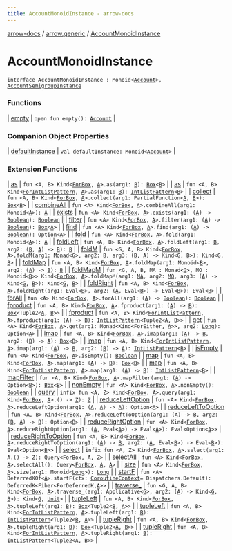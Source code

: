 ```yaml
---
title: AccountMonoidInstance - arrow-docs
---
```


[arrow-docs](../../index.html) / [arrow.generic](../index.html) / [AccountMonoidInstance](./index.html)

# AccountMonoidInstance

`interface AccountMonoidInstance : Monoid<`[`Account`](../-account/index.html)`>, `[`AccountSemigroupInstance`](../-account-semigroup-instance/index.html)

### Functions

| [empty](empty.html) | `open fun empty(): `[`Account`](../-account/index.html) |

### Companion Object Properties

| [defaultInstance](default-instance.html) | `val defaultInstance: Monoid<`[`Account`](../-account/index.html)`>` |

### Extension Functions

| [as](../../arrow.aql.box.functor/arrow.-kind/as.html) | `fun <A, B> Kind<`[`ForBox`](../../arrow.aql/-for-box.html)`, `[`A`](../../arrow.aql.box.functor/arrow.-kind/as.html#A)`>.as(arg1: `[`B`](../../arrow.aql.box.functor/arrow.-kind/as.html#B)`): `[`Box`](../../arrow.aql/-box/index.html)`<`[`B`](../../arrow.aql.box.functor/arrow.-kind/as.html#B)`>` |
| [as](../../arrow.recursion/arrow.-kind/as.html) | `fun <A, B> Kind<`[`ForIntListPattern`](../../arrow.recursion/-for-int-list-pattern.html)`, `[`A`](../../arrow.recursion/arrow.-kind/as.html#A)`>.as(arg1: `[`B`](../../arrow.recursion/arrow.-kind/as.html#B)`): `[`IntListPattern`](../../arrow.recursion/-int-list-pattern.html)`<`[`B`](../../arrow.recursion/arrow.-kind/as.html#B)`>` |
| [collect](../../arrow.aql.box.functor-filter/arrow.-kind/collect.html) | `fun <A, B> Kind<`[`ForBox`](../../arrow.aql/-for-box.html)`, `[`A`](../../arrow.aql.box.functor-filter/arrow.-kind/collect.html#A)`>.collect(arg1: PartialFunction<`[`A`](../../arrow.aql.box.functor-filter/arrow.-kind/collect.html#A)`, `[`B`](../../arrow.aql.box.functor-filter/arrow.-kind/collect.html#B)`>): `[`Box`](../../arrow.aql/-box/index.html)`<`[`B`](../../arrow.aql.box.functor-filter/arrow.-kind/collect.html#B)`>` |
| [combineAll](../../arrow.aql.box.foldable/arrow.-kind/combine-all.html) | `fun <A> Kind<`[`ForBox`](../../arrow.aql/-for-box.html)`, `[`A`](../../arrow.aql.box.foldable/arrow.-kind/combine-all.html#A)`>.combineAll(arg1: Monoid<`[`A`](../../arrow.aql.box.foldable/arrow.-kind/combine-all.html#A)`>): `[`A`](../../arrow.aql.box.foldable/arrow.-kind/combine-all.html#A) |
| [exists](../../arrow.aql.box.foldable/arrow.-kind/exists.html) | `fun <A> Kind<`[`ForBox`](../../arrow.aql/-for-box.html)`, `[`A`](../../arrow.aql.box.foldable/arrow.-kind/exists.html#A)`>.exists(arg1: (`[`A`](../../arrow.aql.box.foldable/arrow.-kind/exists.html#A)`) -> `[`Boolean`](https://kotlinlang.org/api/latest/jvm/stdlib/kotlin/-boolean/index.html)`): `[`Boolean`](https://kotlinlang.org/api/latest/jvm/stdlib/kotlin/-boolean/index.html) |
| [filter](../../arrow.aql.box.functor-filter/arrow.-kind/filter.html) | `fun <A> Kind<`[`ForBox`](../../arrow.aql/-for-box.html)`, `[`A`](../../arrow.aql.box.functor-filter/arrow.-kind/filter.html#A)`>.filter(arg1: (`[`A`](../../arrow.aql.box.functor-filter/arrow.-kind/filter.html#A)`) -> `[`Boolean`](https://kotlinlang.org/api/latest/jvm/stdlib/kotlin/-boolean/index.html)`): `[`Box`](../../arrow.aql/-box/index.html)`<`[`A`](../../arrow.aql.box.functor-filter/arrow.-kind/filter.html#A)`>` |
| [find](../../arrow.aql.box.foldable/arrow.-kind/find.html) | `fun <A> Kind<`[`ForBox`](../../arrow.aql/-for-box.html)`, `[`A`](../../arrow.aql.box.foldable/arrow.-kind/find.html#A)`>.find(arg1: (`[`A`](../../arrow.aql.box.foldable/arrow.-kind/find.html#A)`) -> `[`Boolean`](https://kotlinlang.org/api/latest/jvm/stdlib/kotlin/-boolean/index.html)`): Option<`[`A`](../../arrow.aql.box.foldable/arrow.-kind/find.html#A)`>` |
| [fold](../../arrow.aql.box.foldable/arrow.-kind/fold.html) | `fun <A> Kind<`[`ForBox`](../../arrow.aql/-for-box.html)`, `[`A`](../../arrow.aql.box.foldable/arrow.-kind/fold.html#A)`>.fold(arg1: Monoid<`[`A`](../../arrow.aql.box.foldable/arrow.-kind/fold.html#A)`>): `[`A`](../../arrow.aql.box.foldable/arrow.-kind/fold.html#A) |
| [foldLeft](../../arrow.aql.box.foldable/arrow.-kind/fold-left.html) | `fun <A, B> Kind<`[`ForBox`](../../arrow.aql/-for-box.html)`, `[`A`](../../arrow.aql.box.foldable/arrow.-kind/fold-left.html#A)`>.foldLeft(arg1: `[`B`](../../arrow.aql.box.foldable/arrow.-kind/fold-left.html#B)`, arg2: (`[`B`](../../arrow.aql.box.foldable/arrow.-kind/fold-left.html#B)`, `[`A`](../../arrow.aql.box.foldable/arrow.-kind/fold-left.html#A)`) -> `[`B`](../../arrow.aql.box.foldable/arrow.-kind/fold-left.html#B)`): `[`B`](../../arrow.aql.box.foldable/arrow.-kind/fold-left.html#B) |
| [foldM](../../arrow.aql.box.foldable/arrow.-kind/fold-m.html) | `fun <G, A, B> Kind<`[`ForBox`](../../arrow.aql/-for-box.html)`, `[`A`](../../arrow.aql.box.foldable/arrow.-kind/fold-m.html#A)`>.foldM(arg1: Monad<`[`G`](../../arrow.aql.box.foldable/arrow.-kind/fold-m.html#G)`>, arg2: `[`B`](../../arrow.aql.box.foldable/arrow.-kind/fold-m.html#B)`, arg3: (`[`B`](../../arrow.aql.box.foldable/arrow.-kind/fold-m.html#B)`, `[`A`](../../arrow.aql.box.foldable/arrow.-kind/fold-m.html#A)`) -> Kind<`[`G`](../../arrow.aql.box.foldable/arrow.-kind/fold-m.html#G)`, `[`B`](../../arrow.aql.box.foldable/arrow.-kind/fold-m.html#B)`>): Kind<`[`G`](../../arrow.aql.box.foldable/arrow.-kind/fold-m.html#G)`, `[`B`](../../arrow.aql.box.foldable/arrow.-kind/fold-m.html#B)`>` |
| [foldMap](../../arrow.aql.box.foldable/arrow.-kind/fold-map.html) | `fun <A, B> Kind<`[`ForBox`](../../arrow.aql/-for-box.html)`, `[`A`](../../arrow.aql.box.foldable/arrow.-kind/fold-map.html#A)`>.foldMap(arg1: Monoid<`[`B`](../../arrow.aql.box.foldable/arrow.-kind/fold-map.html#B)`>, arg2: (`[`A`](../../arrow.aql.box.foldable/arrow.-kind/fold-map.html#A)`) -> `[`B`](../../arrow.aql.box.foldable/arrow.-kind/fold-map.html#B)`): `[`B`](../../arrow.aql.box.foldable/arrow.-kind/fold-map.html#B) |
| [foldMapM](../../arrow.aql.box.foldable/arrow.-kind/fold-map-m.html) | `fun <G, A, B, MA : Monad<`[`G`](../../arrow.aql.box.foldable/arrow.-kind/fold-map-m.html#G)`>, MO : Monoid<`[`B`](../../arrow.aql.box.foldable/arrow.-kind/fold-map-m.html#B)`>> Kind<`[`ForBox`](../../arrow.aql/-for-box.html)`, `[`A`](../../arrow.aql.box.foldable/arrow.-kind/fold-map-m.html#A)`>.foldMapM(arg1: `[`MA`](../../arrow.aql.box.foldable/arrow.-kind/fold-map-m.html#MA)`, arg2: `[`MO`](../../arrow.aql.box.foldable/arrow.-kind/fold-map-m.html#MO)`, arg3: (`[`A`](../../arrow.aql.box.foldable/arrow.-kind/fold-map-m.html#A)`) -> Kind<`[`G`](../../arrow.aql.box.foldable/arrow.-kind/fold-map-m.html#G)`, `[`B`](../../arrow.aql.box.foldable/arrow.-kind/fold-map-m.html#B)`>): Kind<`[`G`](../../arrow.aql.box.foldable/arrow.-kind/fold-map-m.html#G)`, `[`B`](../../arrow.aql.box.foldable/arrow.-kind/fold-map-m.html#B)`>` |
| [foldRight](../../arrow.aql.box.foldable/arrow.-kind/fold-right.html) | `fun <A, B> Kind<`[`ForBox`](../../arrow.aql/-for-box.html)`, `[`A`](../../arrow.aql.box.foldable/arrow.-kind/fold-right.html#A)`>.foldRight(arg1: Eval<`[`B`](../../arrow.aql.box.foldable/arrow.-kind/fold-right.html#B)`>, arg2: (`[`A`](../../arrow.aql.box.foldable/arrow.-kind/fold-right.html#A)`, Eval<`[`B`](../../arrow.aql.box.foldable/arrow.-kind/fold-right.html#B)`>) -> Eval<`[`B`](../../arrow.aql.box.foldable/arrow.-kind/fold-right.html#B)`>): Eval<`[`B`](../../arrow.aql.box.foldable/arrow.-kind/fold-right.html#B)`>` |
| [forAll](../../arrow.aql.box.foldable/arrow.-kind/for-all.html) | `fun <A> Kind<`[`ForBox`](../../arrow.aql/-for-box.html)`, `[`A`](../../arrow.aql.box.foldable/arrow.-kind/for-all.html#A)`>.forAll(arg1: (`[`A`](../../arrow.aql.box.foldable/arrow.-kind/for-all.html#A)`) -> `[`Boolean`](https://kotlinlang.org/api/latest/jvm/stdlib/kotlin/-boolean/index.html)`): `[`Boolean`](https://kotlinlang.org/api/latest/jvm/stdlib/kotlin/-boolean/index.html) |
| [fproduct](../../arrow.aql.box.functor/arrow.-kind/fproduct.html) | `fun <A, B> Kind<`[`ForBox`](../../arrow.aql/-for-box.html)`, `[`A`](../../arrow.aql.box.functor/arrow.-kind/fproduct.html#A)`>.fproduct(arg1: (`[`A`](../../arrow.aql.box.functor/arrow.-kind/fproduct.html#A)`) -> `[`B`](../../arrow.aql.box.functor/arrow.-kind/fproduct.html#B)`): `[`Box`](../../arrow.aql/-box/index.html)`<Tuple2<`[`A`](../../arrow.aql.box.functor/arrow.-kind/fproduct.html#A)`, `[`B`](../../arrow.aql.box.functor/arrow.-kind/fproduct.html#B)`>>` |
| [fproduct](../../arrow.recursion/arrow.-kind/fproduct.html) | `fun <A, B> Kind<`[`ForIntListPattern`](../../arrow.recursion/-for-int-list-pattern.html)`, `[`A`](../../arrow.recursion/arrow.-kind/fproduct.html#A)`>.fproduct(arg1: (`[`A`](../../arrow.recursion/arrow.-kind/fproduct.html#A)`) -> `[`B`](../../arrow.recursion/arrow.-kind/fproduct.html#B)`): `[`IntListPattern`](../../arrow.recursion/-int-list-pattern.html)`<Tuple2<`[`A`](../../arrow.recursion/arrow.-kind/fproduct.html#A)`, `[`B`](../../arrow.recursion/arrow.-kind/fproduct.html#B)`>>` |
| [get](../../arrow.aql.box.foldable/arrow.-kind/get.html) | `fun <A> Kind<`[`ForBox`](../../arrow.aql/-for-box.html)`, `[`A`](../../arrow.aql.box.foldable/arrow.-kind/get.html#A)`>.get(arg1: Monad<Kind<ForEither, `[`A`](../../arrow.aql.box.foldable/arrow.-kind/get.html#A)`>>, arg2: `[`Long`](https://kotlinlang.org/api/latest/jvm/stdlib/kotlin/-long/index.html)`): Option<`[`A`](../../arrow.aql.box.foldable/arrow.-kind/get.html#A)`>` |
| [imap](../../arrow.aql.box.functor/arrow.-kind/imap.html) | `fun <A, B> Kind<`[`ForBox`](../../arrow.aql/-for-box.html)`, `[`A`](../../arrow.aql.box.functor/arrow.-kind/imap.html#A)`>.imap(arg1: (`[`A`](../../arrow.aql.box.functor/arrow.-kind/imap.html#A)`) -> `[`B`](../../arrow.aql.box.functor/arrow.-kind/imap.html#B)`, arg2: (`[`B`](../../arrow.aql.box.functor/arrow.-kind/imap.html#B)`) -> `[`A`](../../arrow.aql.box.functor/arrow.-kind/imap.html#A)`): `[`Box`](../../arrow.aql/-box/index.html)`<`[`B`](../../arrow.aql.box.functor/arrow.-kind/imap.html#B)`>` |
| [imap](../../arrow.recursion/arrow.-kind/imap.html) | `fun <A, B> Kind<`[`ForIntListPattern`](../../arrow.recursion/-for-int-list-pattern.html)`, `[`A`](../../arrow.recursion/arrow.-kind/imap.html#A)`>.imap(arg1: (`[`A`](../../arrow.recursion/arrow.-kind/imap.html#A)`) -> `[`B`](../../arrow.recursion/arrow.-kind/imap.html#B)`, arg2: (`[`B`](../../arrow.recursion/arrow.-kind/imap.html#B)`) -> `[`A`](../../arrow.recursion/arrow.-kind/imap.html#A)`): `[`IntListPattern`](../../arrow.recursion/-int-list-pattern.html)`<`[`B`](../../arrow.recursion/arrow.-kind/imap.html#B)`>` |
| [isEmpty](../../arrow.aql.box.foldable/arrow.-kind/is-empty.html) | `fun <A> Kind<`[`ForBox`](../../arrow.aql/-for-box.html)`, `[`A`](../../arrow.aql.box.foldable/arrow.-kind/is-empty.html#A)`>.isEmpty(): `[`Boolean`](https://kotlinlang.org/api/latest/jvm/stdlib/kotlin/-boolean/index.html) |
| [map](../../arrow.aql.box.functor/arrow.-kind/map.html) | `fun <A, B> Kind<`[`ForBox`](../../arrow.aql/-for-box.html)`, `[`A`](../../arrow.aql.box.functor/arrow.-kind/map.html#A)`>.map(arg1: (`[`A`](../../arrow.aql.box.functor/arrow.-kind/map.html#A)`) -> `[`B`](../../arrow.aql.box.functor/arrow.-kind/map.html#B)`): `[`Box`](../../arrow.aql/-box/index.html)`<`[`B`](../../arrow.aql.box.functor/arrow.-kind/map.html#B)`>` |
| [map](../../arrow.recursion/arrow.-kind/map.html) | `fun <A, B> Kind<`[`ForIntListPattern`](../../arrow.recursion/-for-int-list-pattern.html)`, `[`A`](../../arrow.recursion/arrow.-kind/map.html#A)`>.map(arg1: (`[`A`](../../arrow.recursion/arrow.-kind/map.html#A)`) -> `[`B`](../../arrow.recursion/arrow.-kind/map.html#B)`): `[`IntListPattern`](../../arrow.recursion/-int-list-pattern.html)`<`[`B`](../../arrow.recursion/arrow.-kind/map.html#B)`>` |
| [mapFilter](../../arrow.aql.box.functor-filter/arrow.-kind/map-filter.html) | `fun <A, B> Kind<`[`ForBox`](../../arrow.aql/-for-box.html)`, `[`A`](../../arrow.aql.box.functor-filter/arrow.-kind/map-filter.html#A)`>.mapFilter(arg1: (`[`A`](../../arrow.aql.box.functor-filter/arrow.-kind/map-filter.html#A)`) -> Option<`[`B`](../../arrow.aql.box.functor-filter/arrow.-kind/map-filter.html#B)`>): `[`Box`](../../arrow.aql/-box/index.html)`<`[`B`](../../arrow.aql.box.functor-filter/arrow.-kind/map-filter.html#B)`>` |
| [nonEmpty](../../arrow.aql.box.foldable/arrow.-kind/non-empty.html) | `fun <A> Kind<`[`ForBox`](../../arrow.aql/-for-box.html)`, `[`A`](../../arrow.aql.box.foldable/arrow.-kind/non-empty.html#A)`>.nonEmpty(): `[`Boolean`](https://kotlinlang.org/api/latest/jvm/stdlib/kotlin/-boolean/index.html) |
| [query](../../arrow.aql.box.select/arrow.-kind/query.html) | `infix fun <A, Z> Kind<`[`ForBox`](../../arrow.aql/-for-box.html)`, `[`A`](../../arrow.aql.box.select/arrow.-kind/query.html#A)`>.query(arg1: Kind<`[`ForBox`](../../arrow.aql/-for-box.html)`, `[`A`](../../arrow.aql.box.select/arrow.-kind/query.html#A)`>.() -> `[`Z`](../../arrow.aql.box.select/arrow.-kind/query.html#Z)`): `[`Z`](../../arrow.aql.box.select/arrow.-kind/query.html#Z) |
| [reduceLeftOption](../../arrow.aql.box.foldable/arrow.-kind/reduce-left-option.html) | `fun <A> Kind<`[`ForBox`](../../arrow.aql/-for-box.html)`, `[`A`](../../arrow.aql.box.foldable/arrow.-kind/reduce-left-option.html#A)`>.reduceLeftOption(arg1: (`[`A`](../../arrow.aql.box.foldable/arrow.-kind/reduce-left-option.html#A)`, `[`A`](../../arrow.aql.box.foldable/arrow.-kind/reduce-left-option.html#A)`) -> `[`A`](../../arrow.aql.box.foldable/arrow.-kind/reduce-left-option.html#A)`): Option<`[`A`](../../arrow.aql.box.foldable/arrow.-kind/reduce-left-option.html#A)`>` |
| [reduceLeftToOption](../../arrow.aql.box.foldable/arrow.-kind/reduce-left-to-option.html) | `fun <A, B> Kind<`[`ForBox`](../../arrow.aql/-for-box.html)`, `[`A`](../../arrow.aql.box.foldable/arrow.-kind/reduce-left-to-option.html#A)`>.reduceLeftToOption(arg1: (`[`A`](../../arrow.aql.box.foldable/arrow.-kind/reduce-left-to-option.html#A)`) -> `[`B`](../../arrow.aql.box.foldable/arrow.-kind/reduce-left-to-option.html#B)`, arg2: (`[`B`](../../arrow.aql.box.foldable/arrow.-kind/reduce-left-to-option.html#B)`, `[`A`](../../arrow.aql.box.foldable/arrow.-kind/reduce-left-to-option.html#A)`) -> `[`B`](../../arrow.aql.box.foldable/arrow.-kind/reduce-left-to-option.html#B)`): Option<`[`B`](../../arrow.aql.box.foldable/arrow.-kind/reduce-left-to-option.html#B)`>` |
| [reduceRightOption](../../arrow.aql.box.foldable/arrow.-kind/reduce-right-option.html) | `fun <A> Kind<`[`ForBox`](../../arrow.aql/-for-box.html)`, `[`A`](../../arrow.aql.box.foldable/arrow.-kind/reduce-right-option.html#A)`>.reduceRightOption(arg1: (`[`A`](../../arrow.aql.box.foldable/arrow.-kind/reduce-right-option.html#A)`, Eval<`[`A`](../../arrow.aql.box.foldable/arrow.-kind/reduce-right-option.html#A)`>) -> Eval<`[`A`](../../arrow.aql.box.foldable/arrow.-kind/reduce-right-option.html#A)`>): Eval<Option<`[`A`](../../arrow.aql.box.foldable/arrow.-kind/reduce-right-option.html#A)`>>` |
| [reduceRightToOption](../../arrow.aql.box.foldable/arrow.-kind/reduce-right-to-option.html) | `fun <A, B> Kind<`[`ForBox`](../../arrow.aql/-for-box.html)`, `[`A`](../../arrow.aql.box.foldable/arrow.-kind/reduce-right-to-option.html#A)`>.reduceRightToOption(arg1: (`[`A`](../../arrow.aql.box.foldable/arrow.-kind/reduce-right-to-option.html#A)`) -> `[`B`](../../arrow.aql.box.foldable/arrow.-kind/reduce-right-to-option.html#B)`, arg2: (`[`A`](../../arrow.aql.box.foldable/arrow.-kind/reduce-right-to-option.html#A)`, Eval<`[`B`](../../arrow.aql.box.foldable/arrow.-kind/reduce-right-to-option.html#B)`>) -> Eval<`[`B`](../../arrow.aql.box.foldable/arrow.-kind/reduce-right-to-option.html#B)`>): Eval<Option<`[`B`](../../arrow.aql.box.foldable/arrow.-kind/reduce-right-to-option.html#B)`>>` |
| [select](../../arrow.aql.box.select/arrow.-kind/select.html) | `infix fun <A, Z> Kind<`[`ForBox`](../../arrow.aql/-for-box.html)`, `[`A`](../../arrow.aql.box.select/arrow.-kind/select.html#A)`>.select(arg1: `[`A`](../../arrow.aql.box.select/arrow.-kind/select.html#A)`.() -> `[`Z`](../../arrow.aql.box.select/arrow.-kind/select.html#Z)`): Query<`[`ForBox`](../../arrow.aql/-for-box.html)`, `[`A`](../../arrow.aql.box.select/arrow.-kind/select.html#A)`, `[`Z`](../../arrow.aql.box.select/arrow.-kind/select.html#Z)`>` |
| [selectAll](../../arrow.aql.box.select/arrow.-kind/select-all.html) | `fun <A> Kind<`[`ForBox`](../../arrow.aql/-for-box.html)`, `[`A`](../../arrow.aql.box.select/arrow.-kind/select-all.html#A)`>.selectAll(): Query<`[`ForBox`](../../arrow.aql/-for-box.html)`, `[`A`](../../arrow.aql.box.select/arrow.-kind/select-all.html#A)`, `[`A`](../../arrow.aql.box.select/arrow.-kind/select-all.html#A)`>` |
| [size](../../arrow.aql.box.foldable/arrow.-kind/size.html) | `fun <A> Kind<`[`ForBox`](../../arrow.aql/-for-box.html)`, `[`A`](../../arrow.aql.box.foldable/arrow.-kind/size.html#A)`>.size(arg1: Monoid<`[`Long`](https://kotlinlang.org/api/latest/jvm/stdlib/kotlin/-long/index.html)`>): `[`Long`](https://kotlinlang.org/api/latest/jvm/stdlib/kotlin/-long/index.html) |
| [startF](../../arrow.effects/arrow.-kind/start-f.html) | `fun <A> DeferredKOf<`[`A`](../../arrow.effects/arrow.-kind/start-f.html#A)`>.startF(ctx: `[`CoroutineContext`](https://kotlinlang.org/api/latest/jvm/stdlib/kotlin.coroutines/-coroutine-context/index.html)` = Dispatchers.Default): DeferredK<Fiber<ForDeferredK, `[`A`](../../arrow.effects/arrow.-kind/start-f.html#A)`>>` |
| [traverse_](../../arrow.aql.box.foldable/arrow.-kind/traverse_.html) | `fun <G, A, B> Kind<`[`ForBox`](../../arrow.aql/-for-box.html)`, `[`A`](../../arrow.aql.box.foldable/arrow.-kind/traverse_.html#A)`>.traverse_(arg1: Applicative<`[`G`](../../arrow.aql.box.foldable/arrow.-kind/traverse_.html#G)`>, arg2: (`[`A`](../../arrow.aql.box.foldable/arrow.-kind/traverse_.html#A)`) -> Kind<`[`G`](../../arrow.aql.box.foldable/arrow.-kind/traverse_.html#G)`, `[`B`](../../arrow.aql.box.foldable/arrow.-kind/traverse_.html#B)`>): Kind<`[`G`](../../arrow.aql.box.foldable/arrow.-kind/traverse_.html#G)`, `[`Unit`](https://kotlinlang.org/api/latest/jvm/stdlib/kotlin/-unit/index.html)`>` |
| [tupleLeft](../../arrow.aql.box.functor/arrow.-kind/tuple-left.html) | `fun <A, B> Kind<`[`ForBox`](../../arrow.aql/-for-box.html)`, `[`A`](../../arrow.aql.box.functor/arrow.-kind/tuple-left.html#A)`>.tupleLeft(arg1: `[`B`](../../arrow.aql.box.functor/arrow.-kind/tuple-left.html#B)`): `[`Box`](../../arrow.aql/-box/index.html)`<Tuple2<`[`B`](../../arrow.aql.box.functor/arrow.-kind/tuple-left.html#B)`, `[`A`](../../arrow.aql.box.functor/arrow.-kind/tuple-left.html#A)`>>` |
| [tupleLeft](../../arrow.recursion/arrow.-kind/tuple-left.html) | `fun <A, B> Kind<`[`ForIntListPattern`](../../arrow.recursion/-for-int-list-pattern.html)`, `[`A`](../../arrow.recursion/arrow.-kind/tuple-left.html#A)`>.tupleLeft(arg1: `[`B`](../../arrow.recursion/arrow.-kind/tuple-left.html#B)`): `[`IntListPattern`](../../arrow.recursion/-int-list-pattern.html)`<Tuple2<`[`B`](../../arrow.recursion/arrow.-kind/tuple-left.html#B)`, `[`A`](../../arrow.recursion/arrow.-kind/tuple-left.html#A)`>>` |
| [tupleRight](../../arrow.aql.box.functor/arrow.-kind/tuple-right.html) | `fun <A, B> Kind<`[`ForBox`](../../arrow.aql/-for-box.html)`, `[`A`](../../arrow.aql.box.functor/arrow.-kind/tuple-right.html#A)`>.tupleRight(arg1: `[`B`](../../arrow.aql.box.functor/arrow.-kind/tuple-right.html#B)`): `[`Box`](../../arrow.aql/-box/index.html)`<Tuple2<`[`A`](../../arrow.aql.box.functor/arrow.-kind/tuple-right.html#A)`, `[`B`](../../arrow.aql.box.functor/arrow.-kind/tuple-right.html#B)`>>` |
| [tupleRight](../../arrow.recursion/arrow.-kind/tuple-right.html) | `fun <A, B> Kind<`[`ForIntListPattern`](../../arrow.recursion/-for-int-list-pattern.html)`, `[`A`](../../arrow.recursion/arrow.-kind/tuple-right.html#A)`>.tupleRight(arg1: `[`B`](../../arrow.recursion/arrow.-kind/tuple-right.html#B)`): `[`IntListPattern`](../../arrow.recursion/-int-list-pattern.html)`<Tuple2<`[`A`](../../arrow.recursion/arrow.-kind/tuple-right.html#A)`, `[`B`](../../arrow.recursion/arrow.-kind/tuple-right.html#B)`>>` |

